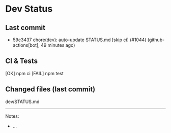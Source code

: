 # Dev Status

## Last commit
- 59c3437 chore(dev): auto-update STATUS.md [skip ci] (#1044) (github-actions[bot], 49 minutes ago)
## CI & Tests
[OK] npm ci
[FAIL] npm test

## Changed files (last commit)
dev/STATUS.md

---
Notes:
- ...
